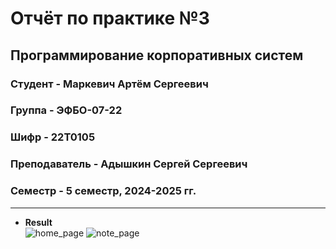 # Отчёт по практике №3

## Программирование корпоративных систем

### Студент - **Маркевич Артём Сергеевич**

### Группа - **ЭФБО-07-22**

### Шифр - **22Т0105**

### Преподаватель - **Адышкин Сергей Сергеевич**

### Семестр - 5 семестр, 2024-2025 гг.

---

- **Result**  
  ![home_page](https://github.com/user-attachments/assets/0a833531-b78c-44fa-a350-7b823a0f4803)
  ![note_page](https://github.com/user-attachments/assets/86f770b4-05b8-4fa0-8146-b3c77d29c84a)

